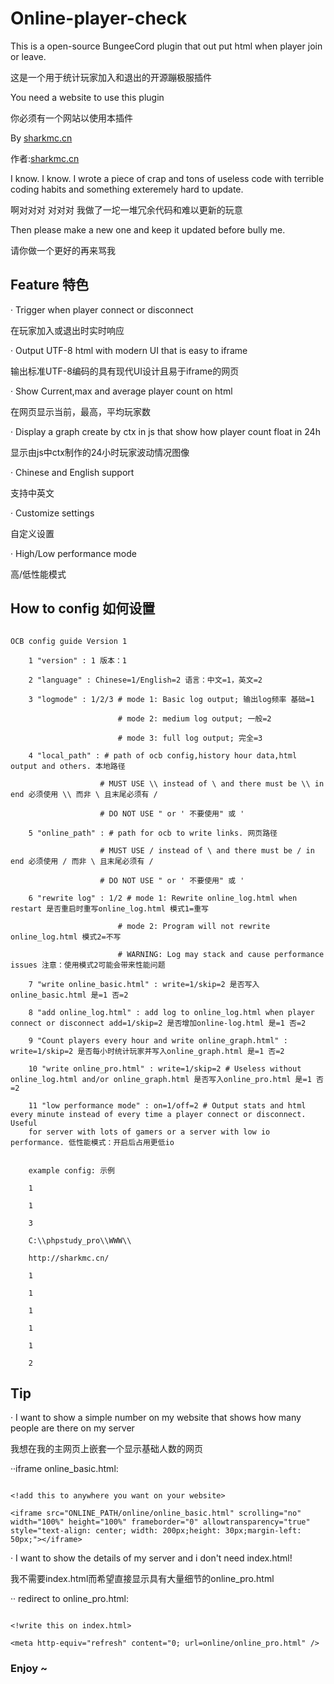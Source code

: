 # Online-player-check

This is a open-source BungeeCord plugin that out put html when player join or leave.

这是一个用于统计玩家加入和退出的开源蹦极服插件

You need a website to use this plugin

你必须有一个网站以使用本插件

By [sharkmc.cn](http://sharkmc.cn)

作者:[sharkmc.cn](http://sharkmc.cn)



I know. I know. I wrote a piece of crap and tons of useless code with terrible coding habits and something exteremely hard to update.

啊对对对 对对对 我做了一坨一堆冗余代码和难以更新的玩意

Then please make a new one and keep it updated before bully me.

请你做一个更好的再来骂我



## Feature 特色

· Trigger when player connect or disconnect

  在玩家加入或退出时实时响应

· Output UTF-8 html with modern UI that is easy to iframe

  输出标准UTF-8编码的具有现代UI设计且易于iframe的网页

· Show Current,max and average player count on html

  在网页显示当前，最高，平均玩家数

· Display a graph create by ctx in js that show how player count float in 24h

  显示由js中ctx制作的24小时玩家波动情况图像

· Chinese and English support

  支持中英文

· Customize settings

  自定义设置

· High/Low performance mode

  高/低性能模式



## How to config 如何设置

```

OCB config guide Version 1 

    1 "version" : 1 版本：1

    2 "language" : Chinese=1/English=2 语言：中文=1，英文=2

    3 "logmode" : 1/2/3 # mode 1: Basic log output; 输出log频率 基础=1

                        # mode 2: medium log output; 一般=2

                        # mode 3: full log output; 完全=3

    4 "local_path" : # path of ocb config,history hour data,html output and others. 本地路径

                    # MUST USE \\ instead of \ and there must be \\ in end 必须使用 \\ 而非 \ 且末尾必须有 /

                    # DO NOT USE " or ' 不要使用" 或 '

    5 "online_path" : # path for ocb to write links. 网页路径

                    # MUST USE / instead of \ and there must be / in end 必须使用 / 而非 \ 且末尾必须有 /

                    # DO NOT USE " or ' 不要使用" 或 '

    6 "rewrite log" : 1/2 # mode 1: Rewrite online_log.html when restart 是否重启时重写online_log.html 模式1=重写

                        # mode 2: Program will not rewrite online_log.html 模式2=不写

                        # WARNING: Log may stack and cause performance issues 注意：使用模式2可能会带来性能问题

    7 "write online_basic.html" : write=1/skip=2 是否写入online_basic.html 是=1 否=2 

    8 "add online_log.html" : add log to online_log.html when player connect or disconnect add=1/skip=2 是否增加online-log.html 是=1 否=2 

    9 "Count players every hour and write online_graph.html" : write=1/skip=2 是否每小时统计玩家并写入online_graph.html 是=1 否=2 

    10 "write online_pro.html" : write=1/skip=2 # Useless without online_log.html and/or online_graph.html 是否写入online_pro.html 是=1 否=2 

    11 "low performance mode" : on=1/off=2 # Output stats and html every minute instead of every time a player connect or disconnect. Useful 
    for server with lots of gamers or a server with low io performance. 低性能模式：开启后占用更低io


    example config: 示例

    1

    1

    3

    C:\\phpstudy_pro\\WWW\\

    http://sharkmc.cn/

    1

    1

    1

    1

    1

    2

```



## Tip

· I want to show a simple number on my website that shows how many people are there on my server

  我想在我的主网页上嵌套一个显示基础人数的网页

··iframe online_basic.html:

```

<!add this to anywhere you want on your website>

<iframe src="ONLINE_PATH/online/online_basic.html" scrolling="no" width="100%" height="100%" frameborder="0" allowtransparency="true" 
style="text-align: center; width: 200px;height: 30px;margin-left: 50px;"></iframe>
```



· I want to show the details of my server and i don't need index.html!

  我不需要index.html而希望直接显示具有大量细节的online_pro.html

··
redirect to online_pro.html:
```

<!write this on index.html>

<meta http-equiv="refresh" content="0; url=online/online_pro.html" />

```

### Enjoy ~
